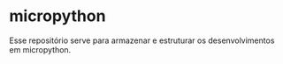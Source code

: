# micropython
Esse repositório serve para armazenar e estruturar os desenvolvimentos em micropython.
